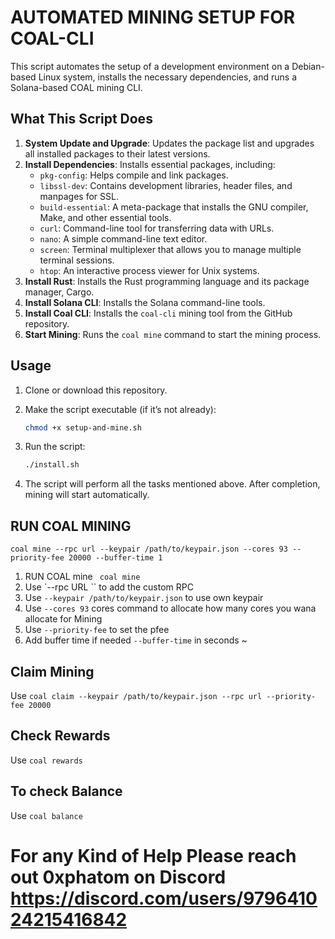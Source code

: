 # AUTOMATED MINING SETUP FOR COAL-CLI

This script automates the setup of a development environment on a Debian-based Linux system, installs the necessary dependencies, and runs a Solana-based COAL mining CLI.

## What This Script Does

1. **System Update and Upgrade**: Updates the package list and upgrades all installed packages to their latest versions.
2. **Install Dependencies**: Installs essential packages, including:
   - `pkg-config`: Helps compile and link packages.
   - `libssl-dev`: Contains development libraries, header files, and manpages for SSL.
   - `build-essential`: A meta-package that installs the GNU compiler, Make, and other essential tools.
   - `curl`: Command-line tool for transferring data with URLs.
   - `nano`: A simple command-line text editor.
   - `screen`: Terminal multiplexer that allows you to manage multiple terminal sessions.
   - `htop`: An interactive process viewer for Unix systems.
3. **Install Rust**: Installs the Rust programming language and its package manager, Cargo.
4. **Install Solana CLI**: Installs the Solana command-line tools.
5. **Install Coal CLI**: Installs the `coal-cli` mining tool from the GitHub repository.
6. **Start Mining**: Runs the `coal mine` command to start the mining process.

## Usage

1. Clone or download this repository.
2. Make the script executable (if it’s not already):
    ```bash
    chmod +x setup-and-mine.sh
    ```
3. Run the script:

    ```bash
    ./install.sh
    ```

4. The script will perform all the tasks mentioned above. After completion, mining will start automatically.

## RUN COAL MINING 

`coal mine --rpc url --keypair /path/to/keypair.json --cores 93 --priority-fee 20000 --buffer-time 1`

1. RUN COAL mine ` coal mine`
2. Use `--rpc URL `` to add the custom RPC
3. Use `--keypair /path/to/keypair.json` to use own keypair
4. Use `--cores 93` cores command to allocate how many cores you wana allocate for Mining
5. Use `--priority-fee` to set the pfee
6. Add buffer time if needed `--buffer-time` in seconds ~

## Claim Mining 

Use `coal claim --keypair /path/to/keypair.json --rpc url --priority-fee 20000 `

## Check Rewards

Use `coal rewards`

## To check Balance

Use `coal balance`

# For any Kind of Help Please reach out 0xphatom on Discord https://discord.com/users/979641024215416842
